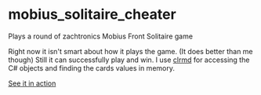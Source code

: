# mobius_solitaire_cheater
Plays a round of zachtronics Mobius Front Solitaire game

Right now it isn't smart about how it plays the game. (It does better than me though) Still it can successfully play and win.
I use [clrmd](https://github.com/microsoft/clrmd) for accessing the C# objects and finding the cards values in memory.

[See it in action](https://imgur.com/a/KedBw7O)
